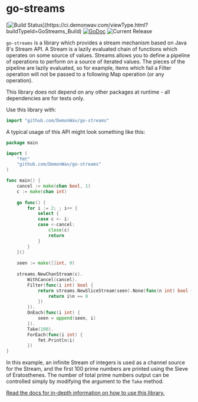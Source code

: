 go-streams
==========

[![Build Status](https://ci.demonwav.com/app/rest/builds/buildType:(id:GoStreams_Build)/statusIcon)](https://ci.demonwav.com/viewType.html?buildTypeId=GoStreams_Build) [![GoDoc](https://godoc.org/github.com/DemonWav/go-streams?status.svg)](https://godoc.org/github.com/DemonWav/go-streams) ![Current Release](https://img.shields.io/badge/release-v1.0.0-orange.svg?style=flat-square)

`go-streams` is a library which provides a stream mechanism based on Java 8's Stream API. A Stream is a lazily evaluated
chain of functions which operates on some source of values. Streams allows you to define a pipeline of operations to
perform on a source of iterated values. The pieces of the pipeline are lazily evaluated, so for example, items which
fail a Filter operation will not be passed to a following Map operation (or any operation).

This library does not depend on any other packages at runtime - all dependencies are for tests only.

Use this library with:

```go
import "github.com/DemonWav/go-streams"
```

A typical usage of this API might look something like this:

```go
package main

import (
	"fmt"
	"github.com/DemonWav/go-streams"
)

func main() {
	cancel := make(chan bool, 1)
    c := make(chan int)
    
    go func() {
    	for i := 2; ; i++ {
    		select {
    		case c <- i:
    		case <-cancel:
    			close(c)
    			return
    		}
    	}
    }()
    
    seen := make([]int, 0)
    
    streams.NewChanStream(c).
    	WithCancel(cancel).
    	Filter(func(i int) bool {
    		return streams.NewSliceStream(seen).None(func(n int) bool {
    			return i%n == 0
    		})
    	}).
    	OnEach(func(i int) {
    		seen = append(seen, i)
    	}).
    	Take(100).
    	ForEach(func(i int) {
    		fmt.Println(i)
    	})
}
```

In this example, an infinite Stream of integers is used as a channel source for the Stream, and the first 100 prime
numbers are printed using the Sieve of Eratosthenes. The number of total prime numbers output can be controlled simply
by modifying the argument to the `Take` method.

[Read the docs for in-depth information on how to use this library.](https://godoc.org/github.com/DemonWav/go-streams)

